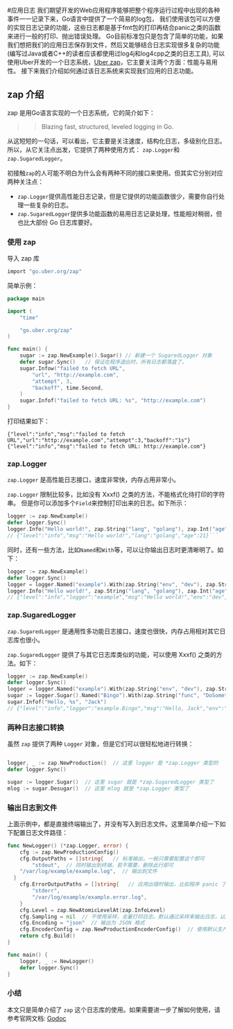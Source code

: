 #应用日志
我们期望开发的Web应用程序能够把整个程序运行过程中出现的各种事件一一记录下来，Go语言中提供了一个简易的log包，
我们使用该包可以方便的实现日志记录的功能，这些日志都是基于fmt包的打印再结合panic之类的函数来进行一般的打印、抛出错误处理。
Go目前标准包只是包含了简单的功能，如果我们想把我们的应用日志保存到文件，然后又能够结合日志实现很多复杂的功能
(编写过Java或者C++的读者应该都使用过log4j和log4cpp之类的日志工具),
可以使用Uber开发的一个日志系统，[Uber zap](https://github.com/uber-go/zap)，它主要关注两个方面：性能与易用性。
接下来我们介绍如何通过该日志系统来实现我们应用的日志功能。


## zap 介绍
zap 是用Go语言实现的一个日志系统，它的简介如下：

>> Blazing fast, structured, leveled logging in Go.

从这短短的一句话，可以看出，它主要是关注速度，结构化日志，多级别化日志。所以，从它关注点出发，它提供了两种使用方式：
`zap.Logger`和`zap.SugaredLogger`。

初接触`zap`的人可能不明白为什么会有两种不同的接口来使用。但其实它分别对应两种关注点：
- `zap.Logger`提供高性能日志记录，但是它提供的功能函数很少，需要你自行处理一些复杂的日志。
- `zap.SugaredLogger`提供多功能函数的易用日志记录处理，性能相对稍弱，但也比大部份 Go 日志库要好。


### 使用 zap
导入 zap 库
```sh
import "go.uber.org/zap"
```

简单示例：
```go
package main

import (
	"time"

	"go.uber.org/zap"
)

func main() {
	sugar := zap.NewExample().Sugar() // 新建一个 SugaredLogger 对象
	defer sugar.Sync()   // 保证在程序退出时，所有日志都落盘了。
	sugar.Infow("failed to fetch URL",
		"url", "http://example.com",
		"attempt", 3,
		"backoff", time.Second,
	)
	sugar.Infof("failed to fetch URL: %s", "http://example.com")
}
```
打印结果如下：
```
{"level":"info","msg":"failed to fetch URL","url":"http://example.com","attempt":3,"backoff":"1s"}
{"level":"info","msg":"failed to fetch URL: http://example.com"}
```


### zap.Logger
`zap.Logger` 是高性能日志接口，速度非常快，内存占用非常小。

`zap.Logger` 限制比较多，比如没有 Xxxf() 之类的方法，不能格式化待打印的字符串。
但是你可以添加多个`Field`来控制打印出来的日志。如下所示：
```go
logger := zap.NewExample()
defer logger.Sync()
logger.Info("Hello world!", zap.String("lang", "golang"), zap.Int("age", 21))
// {"level":"info","msg":"Hello world!","lang":"golang","age":21}```
```

同时，还有一些方法，比如`Named`和`With`等，可以让你输出日志时更清晰明了。如下：
```go
logger := zap.NewExample()
defer logger.Sync()
logger = logger.Named("example").With(zap.String("env", "dev"), zap.String("version", "1.1.0"))
logger.Info("Hello world!", zap.String("lang", "golang"), zap.Int("age", 21))
// {"level":"info","logger":"example","msg":"Hello world!","env":"dev","version":"1.1.0","lang":"golang","age":21}
```


### zap.SugaredLogger
`zap.SugaredLogger` 是通用性多功能日志接口，速度也很快，内存占用相对其它日志库也很小。

`zap.SugaredLogger` 提供了与其它日志库类似的功能，可以使用 Xxxf() 之类的方法。如下：
```go
logger := zap.NewExample()
defer logger.Sync()
logger = logger.Named("example").With(zap.String("env", "dev"), zap.String("version", "1.1.0"))
sugar := logger.Sugar().Named("Bingo").With(zap.String("func", "DoSomething"))
sugar.Infof("Hello, %s", "Jack")
// {"level":"info","logger":"example.Bingo","msg":"Hello, Jack","env":"dev","version":"1.1.0","func":"DoSomething"}
```


### 两种日志接口转换
虽然 `zap` 提供了两种 `Logger` 对象，但是它们可以很轻松地进行转换：
```go

logger, _ := zap.NewProduction()  // 这里 logger 是 *zap.Logger 类型的
defer logger.Sync()

sugar := logger.Sugar()  // 这里 sugar 就是 *zap.SugaredLogger 类型了
mlog := sugar.Desugar()  // 这里 mlog 就是 *zap.Logger 类型了
```


### 输出日志到文件
上面示例中，都是直接终端输出了，并没有写入到日志文件。这里简单介绍一下如下配置日志文件路径：
```go
func NewLogger() (*zap.Logger, error) {
	cfg := zap.NewProductionConfig()
	cfg.OutputPaths = []string{   // 标准输出，一般只需要配置这个即可
		"stdout",  // 同时输出到终端，若不需要，删除此行即可
    "/var/log/example/example.log",  // 输出到文件
  }
	cfg.ErrorOutputPaths = []string{   // 应用出错时输出，比如程序 panic 了
		"stderr",
		"/var/log/example/example.error.log",
	}
	cfg.Level = zap.NewAtomicLevelAt(zap.InfoLevel)
	cfg.Sampling = nil  // 不使用采样，全量打印日志。默认通过采样来输出日志，以防止大量相同日志（如错误日志）输出
	cfg.Encoding = "json"  // 输出为 JSON 格式
	cfg.EncoderConfig = zap.NewProductionEncoderConfig()  // 使用默认生产环境日志编码设置
	return cfg.Build()
}

func main() {
	logger, _ := NewLogger()
	defer logger.Sync()
}
```


### 小结
本文只是简单介绍了 `zap` 这个日志库的使用。如果需要进一步了解如何使用，请参考官网文档: [Godoc](https://godoc.org/go.uber.org/zap)
